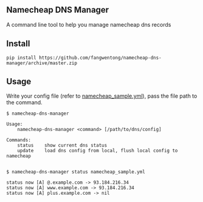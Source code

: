 Namecheap DNS Manager
---

A command line tool to help you manage namecheap dns records

## Install

```
pip install https://github.com/fangwentong/namecheap-dns-manager/archive/master.zip
```

## Usage

Write your config file (refer to [namecheap_sample.yml](conf/namecheap_sample.yml)), pass the file path to the command.


```
$ namecheap-dns-manager

Usage:
    namecheap-dns-manager <command> [/path/to/dns/config]

Commands:
    status    show current dns status
    update    load dns config from local, flush local config to namecheap


$ namecheap-dns-manager status namecheap_sample.yml

status now [A] @.example.com -> 93.184.216.34
status now [A] www.example.com -> 93.184.216.34
status now [A] plus.example.com -> nil
```
